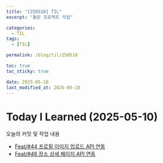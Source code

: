 ```yaml
---
title: "[250510] TIL"
excerpt: "돌핀 프로젝트 작업"

categories:
  - TIL
tags:
  - [TIL]

permalink: /blog/til/250510

toc: true
toc_sticky: true

date: 2025-05-10
last_modified_at: 2025-05-10
---
```


# Today I Learned (2025-05-10)

오늘의 커밋 및 작업 내용

- [Feat/#44 프로필 이미지 업로드 API 연동](https://github.com/100-hours-a-week/7-team-ddb-fe/pull/45)
- [Feat/#46 장소 상세 페이지 API 연동](https://github.com/100-hours-a-week/7-team-ddb-fe/pull/47)
